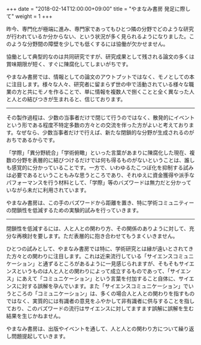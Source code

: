 +++
date = "2018-02-14T12:00:00+09:00"
title = "やまなみ書房 発足に際して"
weight = 1
+++

昨今、専門化が極端に進み、専門家であってもひとつ隣の分野でどのような研究が行われているか分からない、という状況が多く見られるようになりました。このような分野間の障壁を少しでも低くするには協働が欠かせません。

協働として典型的なのは共同研究ですが、研究成果として残される論文の多くは賞味期限が短く、すぐに陳腐化してしまいがちです。

やまなみ書房では、情報としての論文のアウトプットではなく、モノとしての本に注目します。様々な人々、研究者に留まらず世の中で活動されている様々な職業の方と共にモノを作ることで、単に情報を複数人で捌くことと全く異なった人と人との結びつきが生まれると、信じております。
<!--more-->

---

その製作過程は、少数の当事者だけで閉じて行うのではなく、散発的にイベントという形である程度不特定多数の方々との交流を伴った方がよいと考えております。なぜなら、少数当事者だけで行えば、新たな閉鎖的な分野が生成されるのがおちであるからです。

「学際」「異分野統合」「学術俯瞰」といった言葉があまりに陳腐化した現在、複数の分野を表層的に結びつけるだけでは何も得るものがないということは、誰しも感覚的に分かっていることです。一方で、いわゆるたこつぼ化を抑制する試みは必要であるということもみな思うところであり、それゆえに資金獲得や派手なパフォーマンスを行う材料として、「学際」等のバズワードは無力だと分かっていながら未だに利用されています。

やまなみ書房は、この手のバズワードから距離を置き、特に学術コミュニティーの閉鎖性を低減するための実験的試みを行っていきます。

---

閉鎖性を低減するには、人と人との関わり方、その関係のありように対して、充分な再検討を要します。ただ表層的に抱き合わせてもうまくいきません。

ひとつの試みとして、やまなみ書房では特に、学術研究とは縁が遠いとされてきた方々との関わりに注目します。これは近来流行している「サイエンスコミュニケーション」と通ずるところがあるように一見感じられますが、そもそもサイエンスというものは人と人との関わりによって成立するものであって、「サイエンス」にあえて「コミュニケーション」という言葉を付加すること自体に、サイエンスに対する誤解を孕んでいます。また「サイエンスコミュニケーション」でいうところの「コミュニケーション」は、多くの場合人と人との関わりを指すものではなく、実質的には有識者の意見をふやかして非有識者に供与することを指しており、このバズワードの流行はサイエンスに対してますます誤解に誤解を生む結果を生じかねません。

やまなみ書房は、出版やイベントを通して、人と人との関わり方について繰り返し問題提起していきます。
